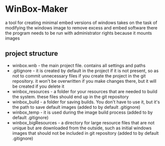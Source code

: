 # WinBox-Maker
a tool for creating minimal embed versions of windows
takes on the task of modifying the windows image to remove excess and embed software there
the program needs to be run with administrator rights because it mounts images

## project structure
* winbox.wnb - the main project file. contains all settings and paths
* .gitignore - it is created by default in the project if it is not present, so as not to commit unnecessary files if you create the project in the git repository. it won't be overwritten if you make changes there, but it will be created if you delete it
* winbox_resources - a folder for your resources that are needed to build the system. these files should end up in the git repository
* winbox_build - a folder for saving builds. You don't have to use it, but it's the path to save default images (added to by default .gitignore)
* winbox_temp - it is used during the image build process (added to by default .gitignore)
* winbox_bigResources - a directory for large resource files that are not unique but are downloaded from the outside, such as initial windows images that should not be included in git repository (added to by default .gitignore)